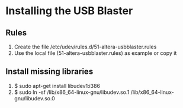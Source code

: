 # Installing the USB Blaster

## Rules

1. Create the file /etc/udev/rules.d/51-altera-usbblaster.rules
2. Use the local file (51-altera-usbblaster.rules) as example or copy it

## Install missing libraries

1. $ sudo apt-get install libudev1:i386
2. $ sudo ln -sf /lib/x86_64-linux-gnu/libudev.so.1 /lib/x86_64-linux-gnu/libudev.so.0
